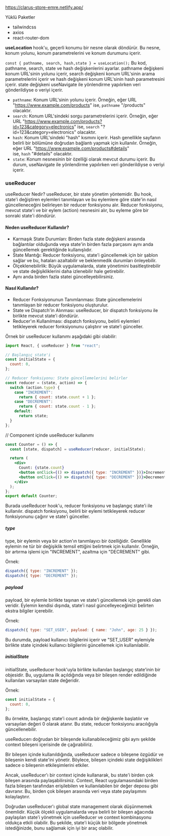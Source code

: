 https://clarus-store-emre.netlify.app/

Yüklü Paketler
- tailwindcss
- axios
- react-router-dom



**useLocation** hook'u, geçerli konumu bir nesne olarak döndürür. Bu nesne, konum yolunu, konum parametrelerini ve konum durumunu içerir.

`const { pathname, search, hash,state } = useLocation();`
Bu kod, pathname, search, state ve hash değişkenlerini ayarlar. pathname değişkeni konum URL'sinin yolunu içerir, search değişkeni konum URL'sinin arama parametrelerini içerir ve hash değişkeni konum URL'sinin hash parametresini içerir. state değişkeni useNavigate ile yönlendirme yapılırken veri gönderildiyse o veriyi içerir.

- `pathname`: Konum URL'sinin yolunu içerir. Örneğin, eğer URL "https://www.example.com/products" ise, `pathname` "/products" olacaktır.
- `search`: Konum URL'sindeki sorgu parametrelerini içerir. Örneğin, eğer URL "https://www.example.com/products?id=123&category=electronics" ise, `search` "?id=123&category=electronics" olacaktır.
- `hash`: Konum URL'sindeki "hash" kısmını içerir. Hash genellikle sayfanın belirli bir bölümüne doğrudan bağlantı yapmak için kullanılır. Örneğin, eğer URL "https://www.example.com/products#details" ise, `hash` "#details" olacaktır.
- `state`: Konum nesnesinin bir özelliği olarak mevcut durumu içerir. Bu durum, useNavigate ile yönlendirme yapılırken veri gönderildiyse o veriyi içerir.


### useReducer

useReducer Nedir?
useReducer, bir state yönetim yöntemidir. Bu hook, state'i değiştiren eylemleri tanımlayan ve bu eylemlere göre state'in nasıl güncelleneceğini belirleyen bir reducer fonksiyonu alır. Reducer fonksiyonu, mevcut state'i ve bir eylem (action) nesnesini alır, bu eyleme göre bir sonraki state'i döndürür.

#### Neden useReducer Kullanılır?

- Karmaşık State Durumları: Birden fazla state değişkeni arasında bağlantılar olduğunda veya state'in birden fazla parçasını aynı anda güncellemek gerektiğinde kullanışlıdır.
- State Mantığı: Reducer fonksiyonu, state'i güncellemek için bir şablon sağlar ve bu, hataları azaltabilir ve beklenmedik durumları önleyebilir.
- Ölçeklenebilirlik: Büyük uygulamalarda, state yönetimini basitleştirebilir ve state değişikliklerini daha izlenebilir hale getirebilir.
- Aynı anda birden fazla statei güncelleyebilirsiniz.

#### Nasıl Kullanılır?

- Reducer Fonksiyonunun Tanımlanması: State güncellemelerini tanımlayan bir reducer fonksiyonu oluşturulur.
- State ve Dispatch'in Alınması: useReducer, bir dispatch fonksiyonu ile birlikte mevcut state'i döndürür.
- Reducer'ın Kullanılması: dispatch fonksiyonu, belirli eylemleri tetikleyerek reducer fonksiyonunu çalıştırır ve state'i günceller.

Örnek bir useReducer kullanımı aşağıdaki gibi olabilir:

```javascript
import React, { useReducer } from "react";

// Başlangıç state'i
const initialState = {
  count: 0,
};

// Reducer fonksiyonu: State güncellemelerini belirler
const reducer = (state, action) => {
  switch (action.type) {
    case "INCREMENT":
      return { count: state.count + 1 };
    case "DECREMENT":
      return { count: state.count - 1 };
    default:
      return state;
  }
};
```

// Component içinde useReducer kullanımı

```jsx
const Counter = () => {
  const [state, dispatch] = useReducer(reducer, initialState);

  return (
    <div>
      Count: {state.count}
      <button onClick={() => dispatch({ type: "INCREMENT" })}>Increment</button>
      <button onClick={() => dispatch({ type: "DECREMENT" })}>Decrement</button>
    </div>
  );
};
export default Counter;
```

Burada useReducer hook'u, reducer fonksiyonu ve başlangıç state'i ile kullanılır. dispatch fonksiyonu, belirli bir eylemi tetikleyerek reducer fonksiyonunu çağırır ve state'i günceller.

##### type

type, bir eylemin veya bir action'ın tanımlayıcı bir özelliğidir. Genellikle eylemin ne tür bir değişiklik temsil ettiğini belirtmek için kullanılır. Örneğin, bir artırma işlemi için "INCREMENT", azaltma için "DECREMENT" gibi.

Örnek:

```javascript
dispatch({ type: "INCREMENT" });
dispatch({ type: "DECREMENT" });
```

##### payload

payload, bir eylemle birlikte taşınan ve state'i güncellemek için gerekli olan veridir. Eylemin kendisi dışında, state'i nasıl güncelleyeceğimizi belirten ekstra bilgiler içerebilir.

Örnek:

```javascript
dispatch({ type: "SET_USER", payload: { name: "John", age: 25 } });
```

Bu durumda, payload kullanıcı bilgilerini içerir ve "SET_USER" eylemiyle birlikte state içindeki kullanıcı bilgilerini güncellemek için kullanılabilir.

##### initialState

initialState, useReducer hook'uyla birlikte kullanılan başlangıç state'inin bir objesidir. Bu, uygulama ilk açıldığında veya bir bileşen render edildiğinde kullanılan varsayılan state değeridir.

Örnek:

```javascript
const initialState = {
  count: 0,
};
```

Bu örnekte, başlangıç state'i count adında bir değişkenle başlatılır ve varsayılan değeri 0 olarak atanır. Bu state, reducer fonksiyonu aracılığıyla güncellenebilir.

useReducerı doğrudan bir bileşende kullanabileceğimiz gibi aynı şekilde context bileşeni içerisinde de çağırabiliriz.

Bir bileşen içinde kullanıldığında, useReducer sadece o bileşene özgüdür ve bileşenin kendi state'ini yönetir. Böylece, bileşen içindeki state değişiklikleri sadece o bileşenin etkileşimlerini etkiler.

Ancak, useReducer'ı bir context içinde kullanarak, bu state'i birden çok bileşen arasında paylaşabilirsiniz. Context, React uygulamasındaki birden fazla bileşen tarafından erişilebilen ve kullanılabilen bir değer deposu gibi davranır. Bu, birden çok bileşen arasında veri veya state paylaşımını kolaylaştırır.

Doğrudan useReducer'ı global state management olarak düşünmemek önemlidir.
Küçük ölçekli uygulamalarda veya belirli bir bileşen ağacında paylaşılan state'i yönetmek için useReducer ve context kombinasyonu oldukça etkili olabilir. Bu şekilde, state'i küçük bir bölgede yönetmek istediğinizde, bunu sağlamak için iyi bir araç olabilir. 
